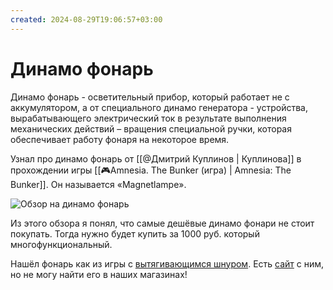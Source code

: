```yaml
---
created: 2024-08-29T19:06:57+03:00
---
```


# Динамо фонарь

Динамо фонарь - осветительный прибор, который работает не с аккумулятором, а от специального динамо генератора - устройства, вырабатывающего электрический ток в результате выполнения механических действий – вращения специальной ручки, которая обеспечивает работу фонаря на некоторое время.

Узнал про динамо фонарь от [[@Дмитрий Куплинов | Куплинова]] в прохождении игры [[🎮Amnesia. The Bunker (игра) | Amnesia: The Bunker]]. Он называется «Magnetlampe».

![Обзор на динамо фонарь](https://youtu.be/HpS29qY4ygw?si=o8Wqh46WrbxP5coR)

Из этого обзора я понял, что самые дешёвые динамо фонари не стоит покупать. Тогда нужно будет купить за 1000 руб. который многофункциональный.

Нашёл фонарь как из игры с [вытягивающимся шнуром](https://youtu.be/9A7erbmIOK8). Есть [сайт](https://www.ledlight.com/dynamo-string-led-flashlight.aspx) с ним, но не могу найти его в наших магазинах!
